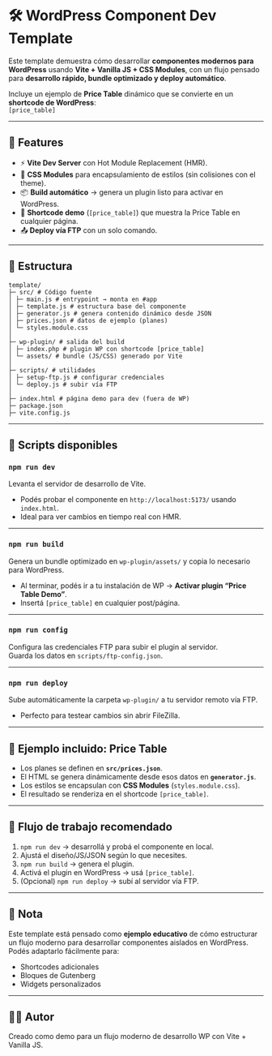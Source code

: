 # 🛠️ WordPress Component Dev Template

Este template demuestra cómo desarrollar **componentes modernos para WordPress** usando **Vite + Vanilla JS + CSS Modules**, con un flujo pensado para **desarrollo rápido, bundle optimizado y deploy automático**.

Incluye un ejemplo de **Price Table** dinámico que se convierte en un **shortcode de WordPress**:  
`[price_table]`

---

## 🚀 Features

- ⚡ **Vite Dev Server** con Hot Module Replacement (HMR).
- 🎨 **CSS Modules** para encapsulamiento de estilos (sin colisiones con el theme).
- 📦 **Build automático** → genera un plugin listo para activar en WordPress.
- 🔌 **Shortcode demo** (`[price_table]`) que muestra la Price Table en cualquier página.
- 📤 **Deploy vía FTP** con un solo comando.

---

## 📂 Estructura

```
template/
├─ src/ # Código fuente
│ ├─ main.js # entrypoint → monta en #app
│ ├─ template.js # estructura base del componente
│ ├─ generator.js # genera contenido dinámico desde JSON
│ ├─ prices.json # datos de ejemplo (planes)
│ └─ styles.module.css
│
├─ wp-plugin/ # salida del build
│ ├─ index.php # plugin WP con shortcode [price_table]
│ └─ assets/ # bundle (JS/CSS) generado por Vite
│
├─ scripts/ # utilidades
│ ├─ setup-ftp.js # configurar credenciales
│ └─ deploy.js # subir vía FTP
│
├─ index.html # página demo para dev (fuera de WP)
├─ package.json
├─ vite.config.js

```

---

## 📜 Scripts disponibles

### `npm run dev`

Levanta el servidor de desarrollo de Vite.

- Podés probar el componente en `http://localhost:5173/` usando `index.html`.
- Ideal para ver cambios en tiempo real con HMR.

---

### `npm run build`

Genera un bundle optimizado en `wp-plugin/assets/` y copia lo necesario para WordPress.

- Al terminar, podés ir a tu instalación de WP → **Activar plugin “Price Table Demo”**.
- Insertá `[price_table]` en cualquier post/página.

---

### `npm run config`

Configura las credenciales FTP para subir el plugin al servidor.  
Guarda los datos en `scripts/ftp-config.json`.

---

### `npm run deploy`

Sube automáticamente la carpeta `wp-plugin/` a tu servidor remoto vía FTP.

- Perfecto para testear cambios sin abrir FileZilla.

---

## 🎨 Ejemplo incluido: Price Table

- Los planes se definen en **`src/prices.json`**.
- El HTML se genera dinámicamente desde esos datos en **`generator.js`**.
- Los estilos se encapsulan con **CSS Modules** (`styles.module.css`).
- El resultado se renderiza en el shortcode `[price_table]`.

---

## 🔧 Flujo de trabajo recomendado

1. `npm run dev` → desarrollá y probá el componente en local.
2. Ajustá el diseño/JS/JSON según lo que necesites.
3. `npm run build` → genera el plugin.
4. Activá el plugin en WordPress → usá `[price_table]`.
5. (Opcional) `npm run deploy` → subí al servidor vía FTP.

---

## 📌 Nota

Este template está pensado como **ejemplo educativo** de cómo estructurar un flujo moderno para desarrollar componentes aislados en WordPress.  
Podés adaptarlo fácilmente para:

- Shortcodes adicionales
- Bloques de Gutenberg
- Widgets personalizados

---

## 🧑‍💻 Autor

Creado como demo para un flujo moderno de desarrollo WP con Vite + Vanilla JS.
